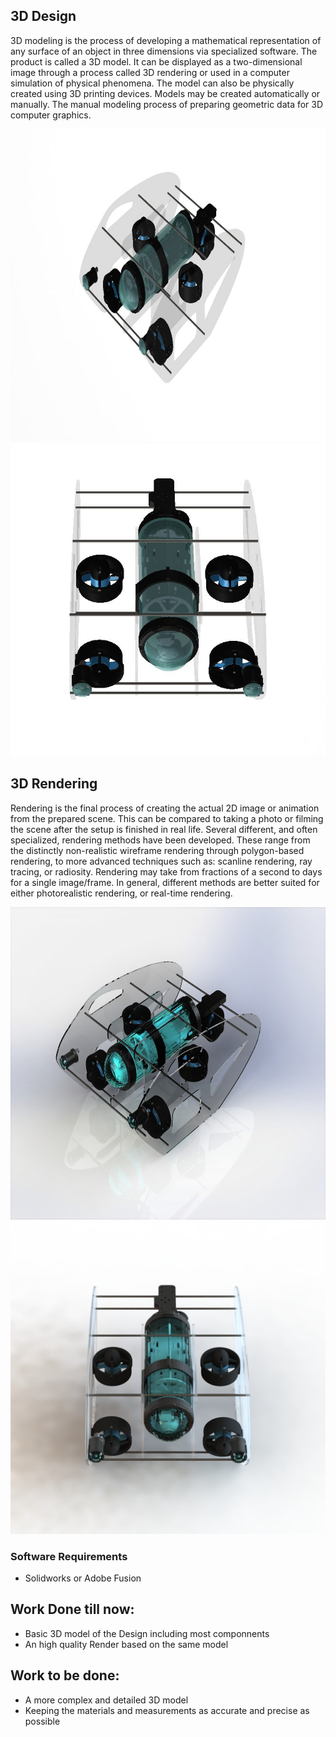 ## 3D Design

3D modeling is the process of developing a mathematical representation of any surface of an object in three dimensions via specialized software. The product is called a 3D model. It can be displayed as a two-dimensional image through a process called 3D rendering or used in a computer simulation of physical phenomena. The model can also be physically created using 3D printing devices. Models may be created automatically or manually. The manual modeling process of preparing geometric data for 3D computer graphics.

<p align="center">
  <img src="images/basic.jpg" width="700" height="500"">
  <img src="images/basictop.jpg" width="700" height="500"">
</p>

## 3D Rendering 

Rendering is the final process of creating the actual 2D image or animation from the prepared scene. This can be compared to taking a photo or filming the scene after the setup is finished in real life. Several different, and often specialized, rendering methods have been developed. These range from the distinctly non-realistic wireframe rendering through polygon-based rendering, to more advanced techniques such as: scanline rendering, ray tracing, or radiosity. Rendering may take from fractions of a second to days for a single image/frame. In general, different methods are better suited for either photorealistic rendering, or real-time rendering.

<p align="center">
  <img src="images/epic.jpg" width="700" height="500"">
  <img src="images/epictop.jpg" width="700" height="500"">
</p>

### Software Requirements
  - Solidworks or Adobe Fusion

## Work Done till now:
  - Basic 3D model of the Design including most componnents
  - An high quality Render based on the same model

## Work to be done:
  - A more complex and detailed 3D model
  - Keeping the materials and measurements as accurate and precise as possible